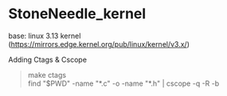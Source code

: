 # StoneNeedle_kernel
base: linux 3.13 kernel (https://mirrors.edge.kernel.org/pub/linux/kernel/v3.x/)



Adding Ctags & Cscope
>make ctags  
>find "$PWD" -name "\*.c" -o -name "\*.h" | cscope -q -R -b
